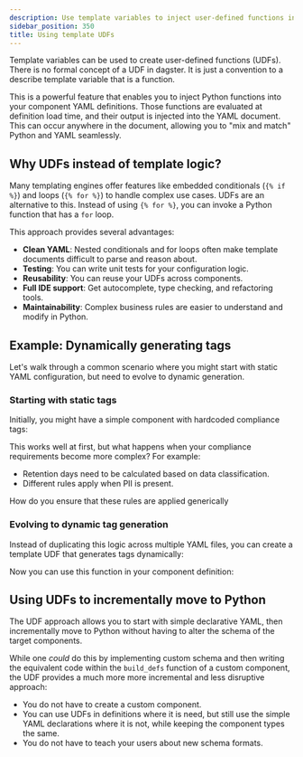 ```yaml
---
description: Use template variables to inject user-defined functions into component definitions.
sidebar_position: 350
title: Using template UDFs 
---
```


Template variables can be used to create user-defined functions (UDFs). There is no formal concept of a UDF in dagster. It is just a convention to a describe template variable that is a function.

This is a powerful feature that enables you to inject Python functions into your component YAML definitions. Those functions are evaluated at definition load time, and their output is injected into the YAML document. This can occur anywhere in the document, allowing you to "mix and match" Python and YAML
seamlessly.

## Why UDFs instead of template logic?

Many templating engines offer features like embedded conditionals (`{% if %}`) and loops (`{% for %}`) to handle complex use cases. UDFs are an alternative to this. Instead of using `{% for %}`, you can invoke a Python function that has a `for` loop.

This approach provides several advantages:

- **Clean YAML**: Nested conditionals and for loops often make template documents difficult to parse and reason about.
- **Testing**: You can write unit tests for your configuration logic.
- **Reusability**: You can reuse your UDFs across components.
- **Full IDE support**: Get autocomplete, type checking, and refactoring tools.
- **Maintainability**: Complex business rules are easier to understand and modify in Python.

## Example: Dynamically generating tags

Let's walk through a common scenario where you might start with static YAML configuration, but need to evolve to dynamic generation.

### Starting with static tags

Initially, you might have a simple component with hardcoded compliance tags:

<CodeExample
  path="docs_snippets/docs_snippets/guides/components/using-template-variables/static_defs.yaml"
  language="yaml"
  title="static_defs.yaml"
/>

This works well at first, but what happens when your compliance requirements become more complex? For example:

- Retention days need to be calculated based on data classification.
- Different rules apply when PII is present.

How do you ensure that these rules are applied generically 

### Evolving to dynamic tag generation

Instead of duplicating this logic across multiple YAML files, you can create a template UDF that generates tags dynamically:

<CodeExample
  path="docs_snippets/docs_snippets/guides/components/using-template-variables/template_udfs.py"
  language="python"
  title="template_vars.py"
/>

Now you can use this function in your component definition:

<CodeExample
  path="docs_snippets/docs_snippets/guides/components/using-template-variables/dynamic_defs.yaml"
  language="yaml"
  title="dynamic_defs.yaml"
/>

## Using UDFs to incrementally move to Python

The UDF approach allows you to start with simple declarative YAML, then incrementally move to Python without having to alter the schema of the target components.

While one *could* do this by implementing custom schema and then writing the equivalent code within the `build_defs` function of a custom component, the UDF provides a much more more incremental and less disruptive approach:

* You do not have to create a custom component.
* You can use UDFs in definitions where it is need, but still use the simple YAML declarations where it is not, while keeping the component types the same.
* You do not have to teach your users about new schema formats.